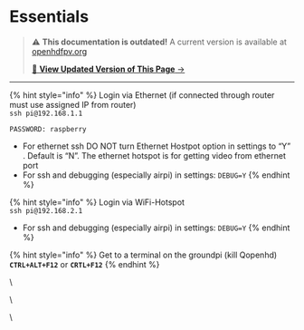 # Essentials

<!-- LEGACY DOCUMENTATION NOTICE -->
> ⚠️ **This documentation is outdated!** A current version is available at [openhdfpv.org](https://openhdfpv.org)
> 
> [📖 **View Updated Version of This Page** →](https://openhdfpv.org)

---


{% hint style="info" %}
Login via Ethernet (if connected through router must use assigned IP from router)\
`ssh pi@192.168.1.1`

`PASSWORD: raspberry`

* For ethernet ssh DO NOT turn Ethernet Hostpot option in settings to “Y” . Default is “N”. The ethernet hotspot is for getting video from ethernet port
* For ssh and debugging (especially airpi) in settings: `DEBUG=Y`&#x20;
{% endhint %}

{% hint style="info" %}
Login via WiFi-Hotspot\
`ssh pi@192.168.2.1`

* For ssh and debugging (especially airpi) in settings: `DEBUG=Y`&#x20;
{% endhint %}

{% hint style="info" %}
Get to a terminal on the groundpi (kill Qopenhd)\
**`CTRL+ALT+F12`** or **`CRTL+F12`**
{% endhint %}

\


\


\


